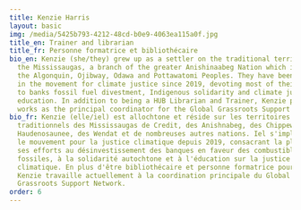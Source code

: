 ```yaml
---
title: Kenzie Harris
layout: basic
img: /media/5425b793-4212-48cd-b0e9-4063ea115a0f.jpg
title_en: Trainer and librarian
title_fr: Personne formatrice et bibliothécaire
bio_en: Kenzie (she/they) grew up as a settler on the traditional territories of
  the Mississaugas, a branch of the greater Anishinaabeg Nation which includes
  the Algonquin, Ojibway, Odawa and Pottawatomi Peoples. They have been involved
  in the movement for climate justice since 2019, devoting most of their efforts
  to banks fossil fuel divestment, Indigenous solidarity and climate justice
  education. In addition to being a HUB Librarian and Trainer, Kenzie presently
  works as the principal coordinator for the Global Grassroots Support Network.
bio_fr: Kenzie (elle/iel) est allochtone et réside sur les territoires
  traditionnels des Mississaugas de Credit, des Anishnabeg, des Chippewa, des
  Haudenosaunee, des Wendat et de nombreuses autres nations. Iel s'implique dans
  le mouvement pour la justice climatique depuis 2019, consacrant la plupart de
  ses efforts au désinvestissement des banques en faveur des combustibles
  fossiles, à la solidarité autochtone et à l'éducation sur la justice
  climatique. En plus d'être bibliothécaire et personne formatrice pour le HUB,
  Kenzie travaille actuellement à la coordination principale du Global
  Grassroots Support Network.
order: 6
---
```

